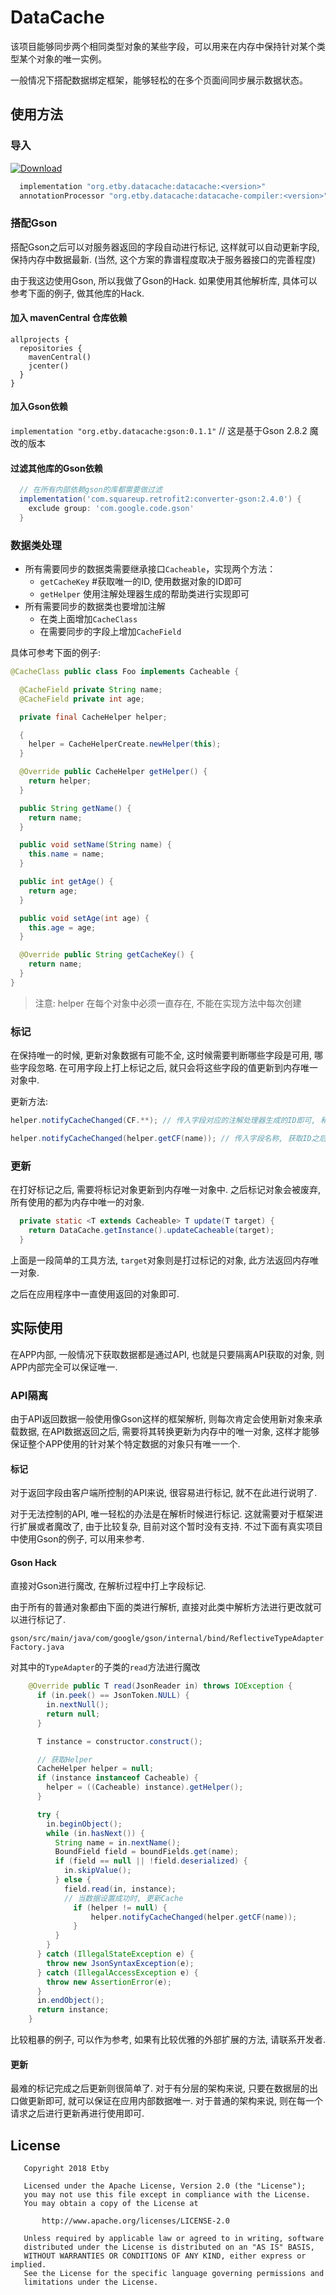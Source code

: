 # DataCache

该项目能够同步两个相同类型对象的某些字段，可以用来在内存中保持针对某个类型某个对象的唯一实例。

一般情况下搭配数据绑定框架，能够轻松的在多个页面间同步展示数据状态。

## 使用方法

### 导入

[![Download](https://api.bintray.com/packages/etby/android/datacache/images/download.svg)](https://bintray.com/etby/android/datacache/_latestVersion)

```groovy
  implementation "org.etby.datacache:datacache:<version>"
  annotationProcessor "org.etby.datacache:datacache-compiler:<version>" // kotlin 使用 kapt
```

### 搭配Gson

搭配Gson之后可以对服务器返回的字段自动进行标记, 这样就可以自动更新字段, 保持内存中数据最新. (当然, 这个方案的靠谱程度取决于服务器接口的完善程度)

由于我这边使用Gson, 所以我做了Gson的Hack. 如果使用其他解析库, 具体可以参考下面的例子, 做其他库的Hack.

#### 加入 mavenCentral 仓库依赖

```
allprojects {
  repositories {
    mavenCentral()
    jcenter()
  }
} 
```

#### 加入Gson依赖

`implementation "org.etby.datacache:gson:0.1.1"` // 这是基于Gson 2.8.2 魔改的版本

#### 过滤其他库的Gson依赖

```groovy
  // 在所有内部依赖gson的库都需要做过滤
  implementation('com.squareup.retrofit2:converter-gson:2.4.0') {
    exclude group: 'com.google.code.gson'
  }
```

### 数据类处理

- 所有需要同步的数据类需要继承接口`Cacheable`，实现两个方法：
  - `getCacheKey` #获取唯一的ID, 使用数据对象的ID即可
  - `getHelper` 使用注解处理器生成的帮助类进行实现即可
- 所有需要同步的数据类也要增加注解
  - 在类上面增加`CacheClass`
  - 在需要同步的字段上增加`CacheField`

具体可参考下面的例子:

```java
@CacheClass public class Foo implements Cacheable {

  @CacheField private String name;
  @CacheField private int age;

  private final CacheHelper helper;

  {
    helper = CacheHelperCreate.newHelper(this);
  }

  @Override public CacheHelper getHelper() {
    return helper;
  }

  public String getName() {
    return name;
  }

  public void setName(String name) {
    this.name = name;
  }

  public int getAge() {
    return age;
  }

  public void setAge(int age) {
    this.age = age;
  }

  @Override public String getCacheKey() {
    return name;
  }
}
```

> 注意: helper 在每个对象中必须一直存在, 不能在实现方法中每次创建

### 标记

在保持唯一的时候, 更新对象数据有可能不全, 这时候需要判断哪些字段是可用, 哪些字段忽略. 在可用字段上打上标记之后, 就只会将这些字段的值更新到内存唯一对象中.

更新方法:

```java
helper.notifyCacheChanged(CF.**); // 传入字段对应的注解处理器生成的ID即可, 和数据绑定类似

helper.notifyCacheChanged(helper.getCF(name)); // 传入字段名称, 获取ID之后更新
```

### 更新

在打好标记之后, 需要将标记对象更新到内存唯一对象中. 之后标记对象会被废弃, 所有使用的都为内存中唯一的对象.

```java
  private static <T extends Cacheable> T update(T target) {
    return DataCache.getInstance().updateCacheable(target);
  }
```

上面是一段简单的工具方法, `target`对象则是打过标记的对象, 此方法返回内存唯一对象.

之后在应用程序中一直使用返回的对象即可.

## 实际使用

在APP内部, 一般情况下获取数据都是通过API, 也就是只要隔离API获取的对象, 则APP内部完全可以保证唯一.

### API隔离

由于API返回数据一般使用像Gson这样的框架解析, 则每次肯定会使用新对象来承载数据, 在API数据返回之后, 需要将其转换更新为内存中的唯一对象, 这样才能够保证整个APP使用的针对某个特定数据的对象只有唯一一个.

#### 标记

对于返回字段由客户端所控制的API来说, 很容易进行标记, 就不在此进行说明了.

对于无法控制的API, 唯一轻松的办法是在解析时候进行标记. 这就需要对于框架进行扩展或者魔改了, 由于比较复杂, 目前对这个暂时没有支持. 不过下面有真实项目中使用Gson的例子, 可以用来参考.

#### Gson Hack

直接对Gson进行魔改, 在解析过程中打上字段标记.

由于所有的普通对象都由下面的类进行解析, 直接对此类中解析方法进行更改就可以进行标记了.

`gson/src/main/java/com/google/gson/internal/bind/ReflectiveTypeAdapterFactory.java`

对其中的`TypeAdapter`的子类的`read`方法进行魔改

```java
    @Override public T read(JsonReader in) throws IOException {
      if (in.peek() == JsonToken.NULL) {
        in.nextNull();
        return null;
      }

      T instance = constructor.construct();

      // 获取Helper
      CacheHelper helper = null;
      if (instance instanceof Cacheable) {
        helper = ((Cacheable) instance).getHelper();
      }

      try {
        in.beginObject();
        while (in.hasNext()) {
          String name = in.nextName();
          BoundField field = boundFields.get(name);
          if (field == null || !field.deserialized) {
            in.skipValue();
          } else {
            field.read(in, instance);
            // 当数据设置成功时, 更新Cache
              if (helper != null) {
                  helper.notifyCacheChanged(helper.getCF(name));
              }
          }
        }
      } catch (IllegalStateException e) {
        throw new JsonSyntaxException(e);
      } catch (IllegalAccessException e) {
        throw new AssertionError(e);
      }
      in.endObject();
      return instance;
    }
```

比较粗暴的例子, 可以作为参考, 如果有比较优雅的外部扩展的方法, 请联系开发者.

#### 更新

最难的标记完成之后更新则很简单了. 对于有分层的架构来说, 只要在数据层的出口做更新即可, 就可以保证在应用内部数据唯一. 对于普通的架构来说, 则在每一个请求之后进行更新再进行使用即可.

## License

```
   Copyright 2018 Etby

   Licensed under the Apache License, Version 2.0 (the "License");
   you may not use this file except in compliance with the License.
   You may obtain a copy of the License at

       http://www.apache.org/licenses/LICENSE-2.0

   Unless required by applicable law or agreed to in writing, software
   distributed under the License is distributed on an "AS IS" BASIS,
   WITHOUT WARRANTIES OR CONDITIONS OF ANY KIND, either express or implied.
   See the License for the specific language governing permissions and
   limitations under the License.
```

